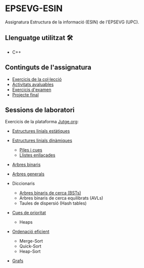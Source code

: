 # EPSEVG-ESIN
Assignatura Estructura de la informació (ESIN) de l'EPSEVG (UPC). 

## Llenguatge utilitzat 🛠️
- C++

## Continguts de l'assignatura
- [Exercicis de la col·lecció](https://github.com/hmonpa/EPSEVG-ESIN/tree/master/Exercises)
- [Activitats avaluables](https://github.com/hmonpa/EPSEVG-ESIN/tree/master/Activities)
- [Exercicis d'examen](https://github.com/hmonpa/EPSEVG-ESIN/tree/master/Exam)
- [Projecte final](https://github.com/hmonpa/GestTerm)

## Sessions de laboratori
Exercicis de la plataforma [Jutge.org](https://jutge.org/):

- [Estructures linials estàtiques](https://github.com/hmonpa/EPSEVG-ESIN/tree/master/Lab1.2)
- [Estructures linials dinàmiques](https://github.com/hmonpa/EPSEVG-ESIN/tree/master/Lab3)
  - [Piles i cues](https://github.com/hmonpa/EPSEVG-ESIN/tree/master/Lab2)
  - [Llistes enllaçades](https://github.com/hmonpa/EPSEVG-ESIN/tree/master/Lab4)
  
- [Arbres binaris](https://github.com/hmonpa/EPSEVG-ESIN/tree/master/Lab5)
- [Arbres generals](https://github.com/hmonpa/EPSEVG-ESIN/tree/master/Lab6)
- Diccionaris
  - [Arbres binaris de cerca (BSTs)](https://github.com/hmonpa/EPSEVG-ESIN/tree/master/Lab7)
  - Arbres binaris de cerca equilibrats (AVLs)
  - Taules de dispersió (Hash tables)
- [Cues de prioritat](https://github.com/hmonpa/EPSEVG-ESIN/tree/master/Lab8)
  - Heaps
- [Ordenació eficient](https://github.com/hmonpa/EPSEVG-ESIN/tree/master/Lab8)
  - Merge-Sort
  - Quick-Sort
  - Heap-Sort
- [Grafs](https://github.com/hmonpa/EPSEVG-ESIN/tree/master/Lab9)
